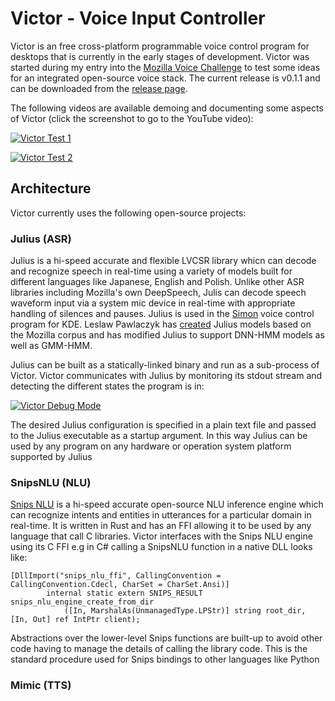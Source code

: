 # Victor - Voice Input Controller

Victor is an free cross-platform programmable voice control program for desktops that is currently in the early stages of development. Victor was started during my entry into the [Mozilla Voice Challenge](https://www.herox.com/voice) to test some ideas for an integrated open-source voice stack. The current release is v0.1.1 and can be downloaded from the [release page](https://github.com/allisterb/Victor/releases/tag/v0.1.1).

The following videos are available demoing and documenting some aspects of Victor (click the screenshot to go to the YouTube video): 

[![Victor Test 1](https://oqlqyg.dm.files.1drv.com/y4myL6ntcHAuxBvE4mz9RcFPsgmFXgu2Fo_BAv6eETqRVt1n7VmqAKPAQIaykLZy6NzzlRx5hJUL8TbPm78Dyp-RBCXE6nJvk3Bv304hXfDX4RXpTPMLB4KpcNX-odIYWTbkCGwXmkuQMAGw8rWexWteVwAHI7RlpWL1AX2MCsxLwTUY_mVydRdhZXTHMSyefXRBcaXqlctZIbO8yQS5cCK-A?width=476&height=315&cropmode=none)](https://youtu.be/Lvw4WmbTTBk "Victor Test 1")

[![Victor Test 2](https://tt6saw.dm.files.1drv.com/y4mm7AvW6iDJzANRlfK5PTWeBc1HzsQlkgQdVNq9h47stgzeAhCO5rkISenEz1QxJpDjFwcfXMpQYoGEBJnr3qNwl9hw2S9w17XHva98P4LwTxuni0eHcgyAVTGOe28OO-FtVQK3u2WsSYxDlqpy0e2M1EXRBPtGhiAHSpl18sk-EgjDKDbb8FVV1lwK5udB4C_CJmzCspiDdrnBtpszV6cvg?width=454&height=272&cropmode=none)](https://youtu.be/LQLpoyohYtE "Victor Test 2")

## Architecture
Victor currently uses the following open-source projects:

### Julius (ASR)
Julius is a hi-speed accurate and flexible LVCSR library whicn can decode and recognize speech in real-time using a variety of models built for different languages like Japanese, English and Polish. Unlike other ASR libraries including Mozilla's own DeepSpeech, Julis can decode speech waveform input via a system mic device in real-time with appropriate handling of silences and pauses. Julius is used in the [Simon](https://simon.kde.org/) voice control program for KDE. Leslaw Pawlaczyk has [created](https://discourse.mozilla.org/t/julius-speech-models-based-on-mozilla-corpus/27651) Julius models based on the Mozilla corpus and has modified Julius to support DNN-HMM models as well as GMM-HMM. 

Julius can be built as a statically-linked binary and run as a sub-process of Victor. Victor communicates with Julius by monitoring its stdout stream and detecting the different states the program is in:

[![Victor Debug Mode](https://tt4r9w.dm.files.1drv.com/y4m2-x2RJFkx1VaXFHLqEWIUwZhBfEbfKaTlKsCQxKlnboznLObf-BnmLosDEg5Gj7qWA8JIj9wA2wjxVwJsqD4H1agM-WaIF7AfcgLOrnL43DZJ5B9r_KRe-og-njzg2a6SeOdZYGdaKA8INf67y7suXXkeUwWyxkdsnp2eEMlt-Ve-6JJmiMvoG_l3JPe6paKY6U-eNK8rTcItqLKaZ_VoQ?width=475&height=315&cropmode=none)](https://www.youtube.com/watch?v=1PFBRR15F-A "Victor Debug Mode")

The desired Julius configuration is specified in a plain text file and passed to the Julius executable as a startup argument. In this way Julius can be used by any program on any hardware or operation system platform supported by Julius
### SnipsNLU (NLU)
[Snips NLU](https://github.com/snipsco/snips-nlu-rs) is a hi-speed accurate open-source NLU inference engine which can recognize intents and entities in utterances for a particular domain in real-time. It is written in Rust and has an FFI allowing it to be used by any language that call C libraries. 
Victor interfaces with the Snips NLU engine using its C FFI e.g in C# calling a SnipsNLU function in a native DLL looks like:
```
[DllImport("snips_nlu_ffi", CallingConvention = CallingConvention.Cdecl, CharSet = CharSet.Ansi)]
        internal static extern SNIPS_RESULT snips_nlu_engine_create_from_dir
            ([In, MarshalAs(UnmanagedType.LPStr)] string root_dir, [In, Out] ref IntPtr client);
```
Abstractions over the lower-level Snips functions are built-up to avoid other code having to manage the details of calling the library code. This is the standard procedure used for Snips bindings to other languages like Python
### Mimic (TTS)
